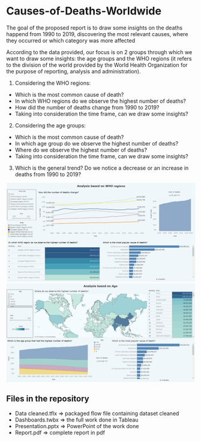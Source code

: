 # Causes-of-Deaths-Worldwide
The goal of the proposed report is to draw some insights on the deaths happend from 1990 to 2019, discovering the most relevant causes,  where they occurred or which category was more affected

According to the data provided, our focus is on 2 groups through which we want to draw
some insights: the age groups and the WHO regions (it refers to the division of the world
provided by the World Health Organization for the purpose of reporting, analysis and
administration).
1) Considering the WHO regions:
- Which is the most common cause of death?
- In which WHO regions do we observe the highest number of deaths?
- How did the number of deaths change from 1990 to 2019?
- Taking into consideration the time frame, can we draw some insights?
2) Considering the age groups:
- Which is the most common cause of death?
- In which age group do we observe the highest number of deaths?
- Where do we observe the highest number of deaths?
- Taking into consideration the time frame, can we draw some insights?
3) Which is the general trend? Do we notice a decrease or an increase in
deaths from 1990 to 2019?
  
![](/Dashboard.PNG)
![](/Dashboard2.PNG)

## Files in the repository
- Data cleaned.tflx => packaged flow file containing dataset cleaned
- Dashboards.twbx => the full work done in Tableau
- Presentation.pptx => PowerPoint of the work done
- Report.pdf => complete report in pdf
